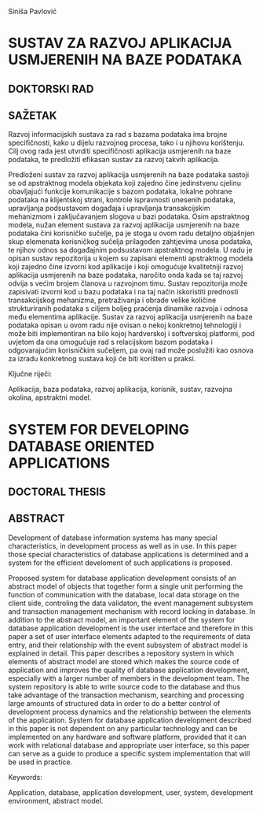 Siniša Pavlović

SUSTAV ZA RAZVOJ APLIKACIJA USMJERENIH NA BAZE PODATAKA
=======================================================

DOKTORSKI RAD
-------------

SAŽETAK
-------

Razvoj informacijskih sustava za rad s bazama podataka ima brojne specifičnosti, kako u dijelu razvojnog procesa, tako i u njihovu korištenju. Cilj ovog rada jest utvrditi specifičnosti aplikacija usmjerenih na baze podataka, te predložiti efikasan sustav za razvoj takvih aplikacija.

Predloženi sustav za razvoj aplikacija usmjerenih na baze podataka sastoji se od apstraktnog modela objekata koji zajedno čine jedinstvenu cjelinu obavljajući funkcije komunikacije s bazom podataka, lokalne pohrane podataka na klijentskoj strani, kontrole ispravnosti unesenih podataka, upravljanja podsustavom događaja i upravljanja transakcijskim mehanizmom i zaključavanjem slogova u bazi podataka. Osim apstraktnog modela, nužan element sustava za razvoj aplikacija usmjerenih na baze podataka čini korisničko sučelje, pa je stoga u ovom radu detaljno objašnjen skup elemenata korisničkog sučelja prilagođen zahtjevima unosa podataka, te njihov odnos sa događajnim podsustavom apstraktnog modela. U radu je opisan sustav repozitorija u kojem su zapisani elementi apstraktnog modela koji zajedno čine izvorni kod aplikacije i koji omogućuje kvalitetniji razvoj aplikacija usmjerenih na baze podataka, naročito onda kada se taj razvoj odvija s većim brojem članova u razvojnom timu. Sustav repozitorija može zapisivati izvorni kod u bazu podataka i na taj način iskoristiti prednosti transakcijskog mehanizma, pretraživanja i obrade velike količine strukturiranih podataka s ciljem boljeg praćenja dinamike razvoja i odnosa među elementima aplikacije. Sustav za razvoj aplikacija usmjerenih na baze podataka opisan u ovom radu nije ovisan o nekoj konkretnoj tehnologiji i može biti implementiran na bilo kojoj hardverskoj i softverskoj platformi, pod uvjetom da ona omogućuje rad s relacijskom bazom podataka i odgovarajućim korisničkim sučeljem, pa ovaj rad može poslužiti kao osnova za izradu konkretnog sustava koji će biti korišten u praksi.

Ključne riječi:

Aplikacija, baza podataka, razvoj aplikacija, korisnik, sustav, razvojna okolina, apstraktni model.


SYSTEM FOR DEVELOPING DATABASE ORIENTED APPLICATIONS
====================================================

DOCTORAL THESIS
---------------

ABSTRACT
--------

Development of database information systems has many special characteristics, in development process as well as in use. In this paper those special characteristics of database applications is determined and a system for the efficient develoment of such applications is proposed.

Proposed system for database application development consists of an abstract model of objects that together form a single unit performing the function of communication with the database, local data storage on the client side, controling the data validaton, the event management subsystem and transaction management mechanism with record locking in database. In addition to the abstract model, an important element of the system for database application development is the user interface and therefore in this paper a set of user interface elements adapted to the requirements of data entry, and their relationship with the event subsystem of abstract model is explained in detail. This paper describes a repository system in which elements of abstract model are stored which makes the source code of application and improves the quality of database application development, especially with a larger number of members in the development team. The system repository is able to write source code to the database and thus take advantage of the transaction mechanism, searching and processing large amounts of structured data in order to do a better control of development process dynamics and the relationship between the elements of the application. System for database application development described in this paper is not dependent on any particular technology and can be implemented on any hardware and software platform, provided that it can work with relational database and appropriate user interface, so this paper can serve as a guide to produce a specific system implementation that will be used in practice.

Keywords:

Application, database, application development, user, system, development environment, abstract model.


